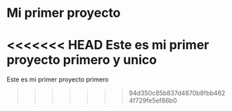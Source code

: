 # Mi primer proyecto
<<<<<<< HEAD
Este es mi primer proyecto primero y unico
=======
Este es mi primer proyecto primero
>>>>>>> 94d350c85b837d4870b8fbb4624f729fe5ef86b0
